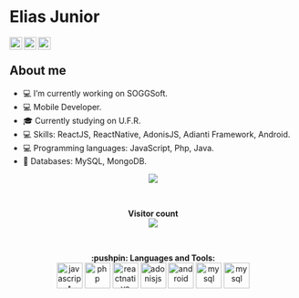 # Elias Junior

<a href="https://twitter.com/ninojuniornino">
  <img align="left" alt="Elias's Twitter" width="22px" src="https://cdn.jsdelivr.net/npm/simple-icons@v3/icons/twitter.svg" />
</a>

<a href="https://www.linkedin.com/in/elias-junior-9b1191164">
  <img align="left" alt="Elias's Linkdein" width="22px" src="https://cdn.jsdelivr.net/npm/simple-icons@v3/icons/linkedin.svg" />
</a>

<a href="https://github.com/EliasJuniorNino">
  <img align="left" alt="Elias's Github" width="22px" src="https://cdn.jsdelivr.net/npm/simple-icons@v3/icons/github.svg" />
</a>

<br>

## About me

- 💻 I’m currently working on SOGGSoft.
- 💻 Mobile Developer.
- 🎓 Currently studying on U.F.R.
- 💻 Skills: ReactJS, ReactNative, AdonisJS, Adianti Framework, Android.
- 💻 Programming languages: JavaScript, Php, Java.
- 💾 Databases: MySQL, MongoDB.

<p align="center"> 
  <a href="https://github.com/EliasJuniorNino">
    <img align="center" src="https://github-readme-stats.vercel.app/api/top-langs/?username=EliasJuniorNino&layout=compact" />
  </a>
</p>

<br>

<p align="center"> 
  <b>Visitor count</b><br>
  <img src="https://profile-counter.glitch.me/EliasJuniorNino/count.svg" />
</p>

<br>

<p align="center">
  <b>:pushpin: Languages and Tools: </b>
  
  <br />
  
  <span title="JavaScript">
    <img src="https://cdn.jsdelivr.net/npm/simple-icons@v3/icons/javascript.svg" alt="javascript" width="45px" height="45px"/>
  </span>
  
  <span title="php">
    <img src="https://cdn.jsdelivr.net/npm/simple-icons@v3/icons/php.svg" alt="php" width="45px" height="45px"/>
  </span>
  
  <span title="React Native">
    <img src="https://cdn.jsdelivr.net/npm/simple-icons@v3/icons/react.svg" alt="reactnative" width="45px" height="45px"/>
  </span>
  
  <span title="AdonisJS">
    <img src="https://cdn.jsdelivr.net/npm/simple-icons@v3/icons/adonisjs.svg" alt="adonisjs" width="45px" height="45px"/>
  </span>

  <span title="Android">
    <img src="https://cdn.jsdelivr.net/npm/simple-icons@v3/icons/android.svg" alt="android" width="45px" height="45px"/> 
  </span>
  
  <span title="MySQL">
    <img src="https://cdn.jsdelivr.net/npm/simple-icons@v3/icons/mysql.svg" alt="mysql" width="45px" height="45px"/>
  </span>
  
  <span title="MongoDB">
    <img src="https://cdn.jsdelivr.net/npm/simple-icons@v3/icons/mongodb.svg" alt="mysql" width="45px" height="45px"/>
  </span>
  
<p/>
